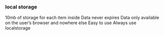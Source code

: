### local storage
10mb of storage for each item inside
Data never expires
Data only available on the user’s browser and nowhere else 
Easy to use
Always use localstorage
